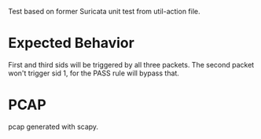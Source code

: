 Test based on former Suricata unit test from util-action file.

Expected Behavior
=================

First and third sids will be triggered by all three packets. The second packet
won't trigger sid 1, for the PASS rule will bypass that.

PCAP
====
pcap generated with scapy.

